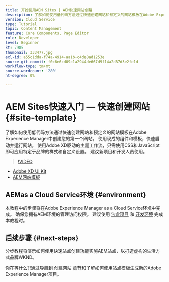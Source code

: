 ```yaml
---
title: 开始使用AEM Sites | AEM快速网站创建
description: 了解如何使用低代码方法通过快速创建网站和预定义的网站模板在Adobe Experience Manager中创建您的第一个网站。 使用现成的组件和模板，快速启动并运行网站。 使用Adobe XD驱动的主题工作流，只需使用CSS和JavaScript即可应用特定于品牌的样式和自定义设置。 建议新项目和开发人员使用。
version: Cloud Service
type: Tutorial
topic: Content Management
feature: Core Components, Page Editor
role: Developer
level: Beginner
kt: 7985
thumbnail: 333477.jpg
exl-id: a55c1dda-f74a-4914-aa1b-c4de8ad1253e
source-git-commit: f0c6e6cd09c1a2944de667d9f14a2d87d3e2fe1d
workflow-type: tm+mt
source-wordcount: '280'
ht-degree: 0%

---
```


# AEM Sites快速入门 — 快速创建网站 {#site-template}

了解如何使用低代码方法通过快速创建网站和预定义的网站模板在Adobe Experience Manager中创建您的第一个网站。 使用现成的组件和模板，快速启动并运行网站。 使用Adobe XD驱动的主题工作流，只需使用CSS和JavaScript即可应用特定于品牌的样式和自定义设置。 建议新项目和开发人员使用。

>[!VIDEO](https://video.tv.adobe.com/v/333477/?quality=12&learn=on)

* [Adobe XD UI Kit](https://github.com/adobe/aem-site-template-basic/blob/main/files/wireframe.xd)
* [AEM网站模板](https://github.com/adobe/aem-site-template-basic)

## AEMas a Cloud Service环境 {#environment}

本教程中的步骤将在Adobe Experience Manager as a Cloud Service环境中完成。 确保您拥有AEM环境的管理访问权限。 建议使用 [沙盒项目](https://experienceleague.adobe.com/docs/experience-manager-cloud-service/onboarding/getting-access/sandbox-programs/introduction-sandbox-programs.html) 和 [开发环境](https://experienceleague.adobe.com/docs/experience-manager-cloud-service/implementing/using-cloud-manager/manage-environments.html) 完成本教程时。

## 后续步骤 {#next-steps}

分步教程将演示如何使用快速站点创建功能实施AEM站点，以打造虚构的生活方式品牌WKND。

你在等什么?!通过导航到 [创建网站](create-site.md) 章节和了解如何使用站点模板生成新的Adobe Experience Manager项目。
